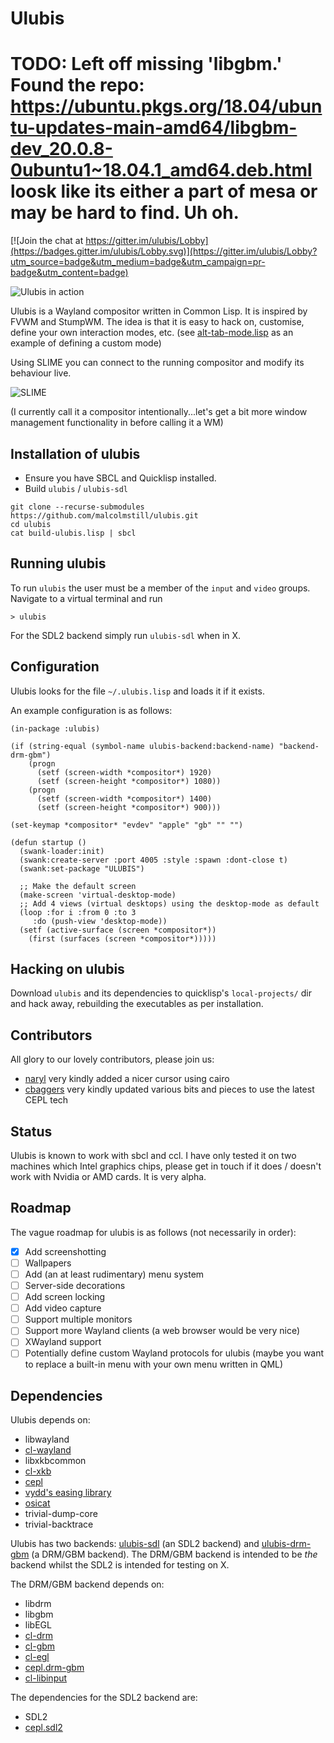 # Ulubis

# TODO: Left off missing 'libgbm.' Found the repo:  https://ubuntu.pkgs.org/18.04/ubuntu-updates-main-amd64/libgbm-dev_20.0.8-0ubuntu1~18.04.1_amd64.deb.html loosk like its either a part of mesa or may be  hard to find. Uh oh.
[![Join the chat at https://gitter.im/ulubis/Lobby](https://badges.gitter.im/ulubis/Lobby.svg)](https://gitter.im/ulubis/Lobby?utm_source=badge&utm_medium=badge&utm_campaign=pr-badge&utm_content=badge)

![Ulubis in action](https://github.com/malcolmstill/ulubis/raw/master/ulubis.gif)

Ulubis is a Wayland compositor written in Common Lisp. It is inspired by FVWM and StumpWM. The idea is that it is easy to hack on, customise, define your own interaction modes, etc. (see [alt-tab-mode.lisp](https://github.com/malcolmstill/ulubis/blob/master/alt-tab-mode.lisp) as an example of defining a custom mode)

Using SLIME you can connect to the running compositor and modify its behaviour live.

![SLIME](https://github.com/malcolmstill/ulubis/raw/master/slide-and-edit.gif)

(I currently call it a compositor intentionally...let's get a bit more window management functionality in before calling it a WM)

## Installation of ulubis

- Ensure you have SBCL and Quicklisp installed.
- Build `ulubis` / `ulubis-sdl`
```
git clone --recurse-submodules https://github.com/malcolmstill/ulubis.git
cd ulubis
cat build-ulubis.lisp | sbcl
```


## Running ulubis

To run `ulubis` the user must be a member of the `input` and `video` groups. Navigate to a virtual terminal and run

```
> ulubis
```

For the SDL2 backend simply run `ulubis-sdl` when in X.

## Configuration

Ulubis looks for the file `~/.ulubis.lisp` and loads it if it exists.

An example configuration is as follows:

```
(in-package :ulubis)

(if (string-equal (symbol-name ulubis-backend:backend-name) "backend-drm-gbm")
    (progn
      (setf (screen-width *compositor*) 1920)
      (setf (screen-height *compositor*) 1080))
    (progn
      (setf (screen-width *compositor*) 1400)
      (setf (screen-height *compositor*) 900)))

(set-keymap *compositor* "evdev" "apple" "gb" "" "")

(defun startup ()
  (swank-loader:init)
  (swank:create-server :port 4005 :style :spawn :dont-close t)
  (swank:set-package "ULUBIS")

  ;; Make the default screen
  (make-screen 'virtual-desktop-mode)
  ;; Add 4 views (virtual desktops) using the desktop-mode as default
  (loop :for i :from 0 :to 3
     :do (push-view 'desktop-mode))
  (setf (active-surface (screen *compositor*))
	(first (surfaces (screen *compositor*)))))
```

## Hacking on ulubis

Download `ulubis` and its dependencies to quicklisp's `local-projects/` dir and hack away, rebuilding the executables as per installation.

## Contributors

All glory to our lovely contributors, please join us:

- [naryl](https://github.com/naryl) very kindly added a nicer cursor using cairo
- [cbaggers](https://github.com/cbaggers) very kindly updated various bits and pieces to use the latest CEPL tech


## Status

Ulubis is known to work with sbcl and ccl. I have only tested it on two machines which Intel graphics chips, please get in touch if it does / doesn't work with Nvidia or AMD cards. It is very alpha.

## Roadmap

The vague roadmap for ulubis is as follows (not necessarily in order):
- [x] Add screenshotting
- [ ] Wallpapers
- [ ] Add (an at least rudimentary) menu system
- [ ] Server-side decorations
- [ ] Add screen locking
- [ ] Add video capture
- [ ] Support multiple monitors
- [ ] Support more Wayland clients (a web browser would be very nice)
- [ ] XWayland support
- [ ] Potentially define custom Wayland protocols for ulubis (maybe you want to replace a built-in menu with your own menu written in QML)

## Dependencies

Ulubis depends on:
- libwayland
- [cl-wayland](https://github.com/malcolmstill/cl-wayland)
- libxkbcommon
- [cl-xkb](https://github.com/malcolmstill/cl-xkb)
- [cepl](https://github.com/cbaggers/cepl)
- [vydd's easing library](https://github.com/vydd/easing)
- [osicat](https://github.com/osicat/osicat)
- trivial-dump-core
- trivial-backtrace

Ulubis has two backends: [ulubis-sdl](https://github.com/malcolmstill/ulubis-sdl) (an SDL2 backend) and [ulubis-drm-gbm](https://github.com/malcolmstill/ulubis-drm-gbm) (a DRM/GBM backend). The DRM/GBM backend is intended to be *the* backend whilst the SDL2 is intended for testing on X.

The DRM/GBM backend depends on:
- libdrm 
- libgbm 
- libEGL
- [cl-drm](https://github.com/malcolmstill/cl-drm)
- [cl-gbm](https://github.com/malcolmstill/cl-gbm)
- [cl-egl](https://github.com/malcolmstill/cl-egl)
- [cepl.drm-gbm](https://github.com/malcolmstill/cepl.drm-gbm)
- [cl-libinput](https://github.com/malcolmstill/cl-libinput)

The dependencies for the SDL2 backend are:
- SDL2
- [cepl.sdl2](https://github.com/cbaggers/cepl.sdl2)


